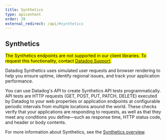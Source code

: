 ```yaml
---
title: Synthetics
type: apicontent
order: 29
external_redirect: /api/#synthetics
---
```


## Synthetics

<mark>The Synthetics endpoints are not supported in our client libraries. To request this functionality, contact [Datadog Support][1].</mark>

Datadog Synthetics uses simulated user requests and browser rendering to help you ensure uptime, identify regional issues, and track your application performance.

You can use Datadog's API to create Synthetics API tests programmatically. API tests are HTTP requests (GET, POST, PUT, PATCH, DELETE) executed by Datadog to your web properties or application endpoints at configurable periodic intervals from multiple locations around the world. These checks verify that your applications are responding to requests, as well as that they meet any conditions you define—such as response time, HTTP status code, and header or body contents.

For more information about Synthetics, see the [Synthetics overview][1].

[1]: /synthetics
